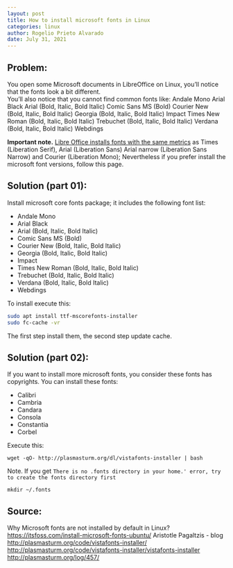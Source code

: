 ```yaml
---
layout: post
title: How to install microsoft fonts in Linux
categories: linux
author: Rogelio Prieto Alvarado
date: July 31, 2021
---
```



## Problem:
You open some Microsoft documents in LibreOffice on Linux, you’ll notice that the fonts look a bit different.  
You’ll also notice that you cannot find common fonts like:
Andale Mono
Arial Black
Arial (Bold, Italic, Bold Italic)
Comic Sans MS (Bold)
Courier New (Bold, Italic, Bold Italic)
Georgia (Bold, Italic, Bold Italic)
Impact
Times New Roman (Bold, Italic, Bold Italic)
Trebuchet (Bold, Italic, Bold Italic)
Verdana (Bold, Italic, Bold Italic)
Webdings

**Important note.** [Libre Office installs fonts with the same metrics](https://en.wikipedia.org/wiki/Liberation_fonts) as Times (Liberation Serif), Arial (Liberation Sans)  Arial narrow (Liberation Sans Narrow) and Courier (Liberation Mono); Nevertheless if you prefer install the microsoft font versions, follow this page.


## Solution (part 01):
Install microsoft core fonts package; it includes the following font list:

- Andale Mono
- Arial Black
- Arial (Bold, Italic, Bold Italic)
- Comic Sans MS (Bold)
- Courier New (Bold, Italic, Bold Italic)
- Georgia (Bold, Italic, Bold Italic)
- Impact
- Times New Roman (Bold, Italic, Bold Italic)
- Trebuchet (Bold, Italic, Bold Italic)
- Verdana (Bold, Italic, Bold Italic)
- Webdings

To install execute this:

```bash
sudo apt install ttf-mscorefonts-installer
sudo fc-cache -vr
```

The first step install them, the second step update cache.


## Solution (part 02):

If you want to install more microsoft fonts, you consider these fonts has copyrights. You can install these fonts: 
- Calibri
- Cambria
- Candara
- Consola
- Constantia
- Corbel

Execute this:
```
wget -qO- http://plasmasturm.org/dl/vistafonts-installer | bash
```

Note. If you get `There is no .fonts directory in your home.' error, try to create the fonts directory first`
```
mkdir ~/.fonts
``` 




## Source:  
Why Microsoft fonts are not installed by default in Linux?\
<https://itsfoss.com/install-microsoft-fonts-ubuntu/>
Aristotle Pagaltzis - blog\
<http://plasmasturm.org/code/vistafonts-installer/>\
<http://plasmasturm.org/code/vistafonts-installer/vistafonts-installer>\
<http://plasmasturm.org/log/457/>


